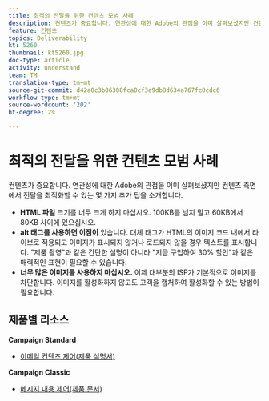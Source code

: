 ```yaml
---
title: 최적의 전달을 위한 컨텐츠 모범 사례
description: 컨텐츠가 중요합니다. 연관성에 대한 Adobe의 관점을 이미 살펴보셨지만 컨텐츠 측면에서 전달을 최적화할 수 있는 몇 가지 추가 팁을 소개합니다.
feature: 컨텐츠
topics: Deliverability
kt: 5260
thumbnail: kt5260.jpg
doc-type: article
activity: understand
team: TM
translation-type: tm+mt
source-git-commit: d42a8c3b06308fca0cf3e9db8d634a767fc0cdc6
workflow-type: tm+mt
source-wordcount: '202'
ht-degree: 2%

---
```



# 최적의 전달을 위한 컨텐츠 모범 사례

컨텐츠가 중요합니다. 연관성에 대한 Adobe의 관점을 이미 살펴보셨지만 컨텐츠 측면에서 전달을 최적화할 수 있는 몇 가지 추가 팁을 소개합니다.

* **HTML 파일** 크기를 너무 크게 하지 마십시오. 100KB를 넘지 말고 60KB에서 80KB 사이에 있으십시오.
* **alt 태그를 사용하면 이점이** 있습니다. 대체 태그가 HTML의 이미지 코드 내에서 라이브로 적용되고 이미지가 표시되지 않거나 로드되지 않을 경우 텍스트를 표시합니다. &quot;제품 촬영&quot;과 같은 간단한 설명이 아니라 &quot;지금 구입하여 30% 할인&quot;과 같은 매력적인 표현이 필요할 수 있습니다.
* **너무 많은 이미지를 사용하지 마십시오.** 이제 대부분의 ISP가 기본적으로 이미지를 차단합니다. 이미지를 활성화하지 않고도 고객을 캡처하여 활성화할 수 있는 방법이 필요합니다.

## 제품별 리소스

**Campaign Standard**

* [이메일 컨텐츠 제어(제품 설명서)](https://experienceleague.adobe.com/docs/campaign-standard/using/testing-and-sending/managing-deliverability/control-email-content.html?lang=en#testing-and-sending)

**Campaign Classic**

* [메시지 내용 제어(제품 문서)](https://experienceleague.adobe.com/docs/campaign-classic/using/sending-messages/deliverability-management/control-message-content.html)
